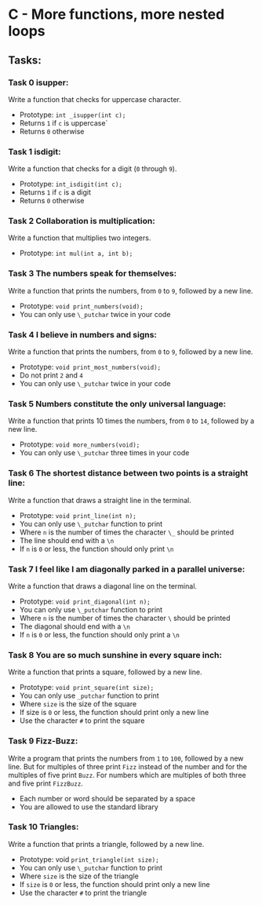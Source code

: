 # C - More functions, more nested loops

## Tasks:

### Task 0 isupper:
Write a function that checks for uppercase character.
- Prototype: `int _isupper(int c);`
- Returns `1` if `c` is uppercase`
- Returns `0` otherwise

### Task 1 isdigit:
Write a function that checks for a digit (`0` through `9`).
- Prototype: `int_isdigit(int c);`
- Returns `1` if `c` is a digit
- Returns `0` otherwise

### Task 2 Collaboration is multiplication:
Write a function that multiplies two integers.
- Prototype: `int mul(int a, int b);`

### Task 3 The numbers speak for themselves:
Write a function that prints the numbers, from `0` to `9`, followed by a new line.
- Prototype: `void print_numbers(void);`
- You can only use `\_putchar` twice in your code

### Task 4 I believe in numbers and signs:
Write a function that prints the numbers, from `0` to `9`, followed by a new line.
- Prototype: `void print_most_numbers(void);`
- Do not print `2` and `4`
- You can only use `\_putchar` twice in your code

### Task 5 Numbers constitute the only universal language:
Write a function that prints 10 times the numbers, from `0` to `14`, followed by a new line.
- Prototype: `void more_numbers(void);`
- You can only use `\_putchar` three times in your code

### Task 6 The shortest distance between two points is a straight line:
Write a function that draws a straight line in the terminal.
- Prototype: `void print_line(int n);`
- You can only use `\_putchar` function to print
- Where `n` is the number of times the character `\_` should be printed
- The line should end with a `\n`
- If `n` is `0` or less, the function should only print `\n`

### Task 7 I feel like I am diagonally parked in a parallel universe:
Write a function that draws a diagonal line on the terminal.
- Prototype: `void print_diagonal(int n);`
- You can only use `\_putchar` function to print
- Where `n` is the number of times the character `\` should be printed
- The diagonal should end with a `\n`
- If `n` is `0` or less, the function should only print a `\n`

### Task 8 You are so much sunshine in every square inch:
Write a function that prints a square, followed by a new line.
- Prototype: `void print_square(int size);`
- You can only use `_putchar` function to print
- Where `size` is the size of the square
- If size is `0` or less, the function should print only a new line
- Use the character `#` to print the square

### Task 9 Fizz-Buzz:
Write a program that prints the numbers from `1` to `100`, followed by a new line. But for multiples of three print `Fizz` instead of the number and for the multiples of five print `Buzz`. For numbers which are multiples of both three and five print `FizzBuzz`.
- Each number or word should be separated by a space
- You are allowed to use the standard library

### Task 10 Triangles:
Write a function that prints a triangle, followed by a new line.
- Prototype: void `print_triangle(int size);`
- You can only use `\_putchar` function to print
- Where `size` is the size of the triangle
- If `size` is `0` or less, the function should print only a new line
- Use the character `#` to print the triangle
